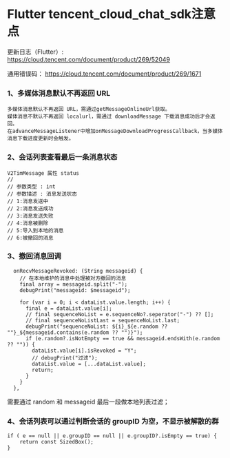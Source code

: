 # Flutter tencent_cloud_chat_sdk注意点

更新日志（Flutter）:
https://cloud.tencent.com/document/product/269/52049

通用错误码：
https://cloud.tencent.com/document/product/269/1671

### 1、多媒体消息默认不再返回 URL
```
多媒体消息默认不再返回 URL，需通过getMessageOnlineUrl获取。
媒体消息不默认不再返回 localurl，需通过 downloadMessage 下载消息成功后才会返回。
在advanceMessageListener中增加onMessageDownloadProgressCallback，当多媒体消息下载进度更新时会触发。
```

### 2、会话列表查看最后一条消息状态 
```
V2TimMessage 属性 status
//  
// 参数类型 : int
// 参数描述 : 消息发送状态
// 1:消息发送中
// 2:消息发送成功
// 3:消息发送失败
// 4:消息被删除
// 5:导入到本地的消息
// 6:被撤回的消息
```

### 3、撤回消息回调 
```
  onRecvMessageRevoked: (String messageid) {
    // 在本地维护的消息中处理被对方撤回的消息
    final array = messageid.split("-");
    debugPrint("messageid: $messageid");

    for (var i = 0; i < dataList.value.length; i++) {
      final e = dataList.value[i];
      // final sequenceNoList = e.sequenceNo?.seperator("-") ?? [];
      // final sequenceNoListLast = sequenceNoList.last;
      debugPrint("sequenceNoList: ${i}_${e.random ?? ""}_${messageid.contains(e.random ?? "")}");
      if (e.random?.isNotEmpty == true && messageid.endsWith(e.random ?? "")) {
        dataList.value[i].isRevoked = "Y";
        // debugPrint("过滤");
        dataList.value = [...dataList.value];
        return;
      }
    }
  },
```
需要通过 random 和 messageid 最后一段做本地列表过滤；

### 4、会话列表可以通过判断会话的 groupID 为空，不显示被解散的群
```
if ( e == null || e.groupID == null || e.groupID?.isEmpty == true) {
    return const SizedBox();
}
```